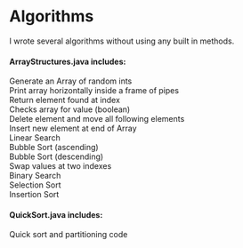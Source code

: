 # Algorithms

I wrote several algorithms without using any built in methods.  
  
#### ArrayStructures.java includes:  
Generate an Array of random ints  
Print array horizontally inside a frame of pipes  
Return element found at index  
Checks array for value (boolean)  
Delete element and move all following elements  
Insert new element at end of Array  
Linear Search  
Bubble Sort (ascending)  
Bubble Sort (descending)  
Swap values at two indexes  
Binary Search  
Selection Sort  
Insertion Sort

#### QuickSort.java includes:  
Quick sort and partitioning code
